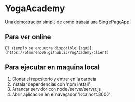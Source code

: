 # YogaAcademy

Una demostración simple de como trabaja una SinglePageApp.

## Para ver online

	El ejemplo se encuetra disponible [aqui](https://ofmoreno06.github.io/YogAcademy/client)

## Para ejecutar en maquina local

1. Clonar el repositorio y entrar en la carpeta
2. Instalar dependencias con 'npm install'
3. Arrancar servidor con node /server/server.js
4. Abrir aplicacion en el navegador 'localhost:3000'
